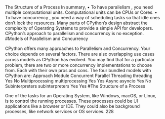 The Structure of a Process In summary, • To have  parallelism , you need multiple computational units. Computational units can be CPUs or Cores. • To have  concurrency , you need a way of scheduling tasks so that idle ones don’t lock the resources. Many parts of CPython’s design abstract the complexity of Operating Systems to provide a simple API for developers. CPython’s approach to parallelism and concurrency is no exception. 
#Models of Parallelism and Concurrency 

 CPython oﬀers many approaches to Parallelism and Concurrency. Your choice depends on several factors. There are also overlapping use cases across models as CPython has evolved. You may ﬁnd that for a particular problem, there are two or more concurrency implementations to choose from. Each with their own pros and cons. The four bundled models with CPython are: Approach Module Concurrent Parallel Threading threading Yes No Multiprocessing multiprocessing Yes Yes Async asyncio Yes No Subinterpreters subinterpreters Yes Yes 
#The Structure of a Process 

 One of the tasks for an Operating System, like Windows, macOS, or Linux, is to control the running processes. These processes could be UI applications like a browser or IDE. They could also be background processes, like network services or OS services. 228